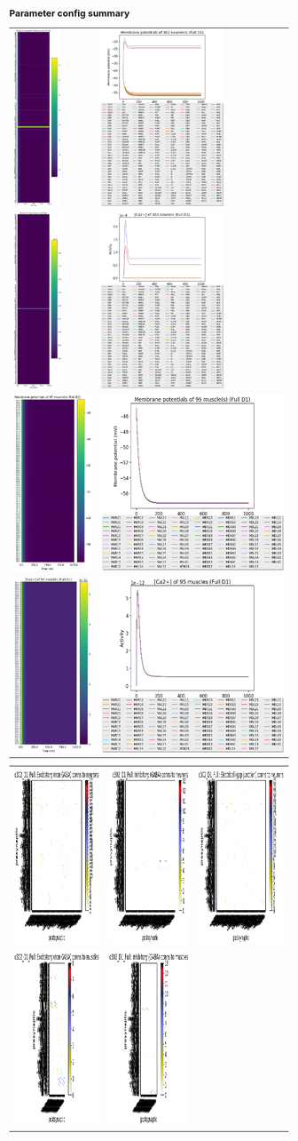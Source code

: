 ### Parameter config summary 
<table>

<tr>
  <td><a href="neurons_D1_Full.png"><img alt=" " src="neurons_D1_Full.png" height="320"/></a></td>
  <td><a href="traces_neuron_Full_D1.png"><img alt=" " src="traces_neuron_Full_D1.png" height="320"/></a></td>
</tr>

<tr>
  <td><a href="neuron_activity_D1_Full.png"><img alt=" " src="neuron_activity_D1_Full.png" height="320"/></a></td>
  <td><a href="traces_neuron_activity_Full_D1.png"><img alt=" " src="traces_neuron_activity_Full_D1.png" height="320"/></a></td>
</tr>

<tr>
  <td><a href="muscles_D1_Full.png"><img alt=" " src="muscles_D1_Full.png" height="320"/></a></td>
  <td><a href="traces_muscles_Full_D1.png"><img alt=" " src="traces_muscles_Full_D1.png" height="320"/></a></td>
</tr>

<tr>
  <td><a href="muscle_activity_D1_Full.png"><img alt=" " src="muscle_activity_D1_Full.png" height="320"/></a></td>
  <td><a href="traces_muscles_activity_Full_D1.png"><img alt=" " src="traces_muscles_activity_Full_D1.png" height="320"/></a></td>
</tr>
</table>
<table>

<tr><td><a href="c302_D1_Full_exc_to_neurons.png"><img alt=" " src="c302_D1_Full_exc_to_neurons.png" height="320"/></a></td>

  <td><a href="c302_D1_Full_inh_to_neurons.png"><img alt=" " src="c302_D1_Full_inh_to_neurons.png" height="320"/></a></td>

  <td><a href="c302_D1_Full_elec_neurons_neurons.png"><img alt=" " src="c302_D1_Full_elec_neurons_neurons.png" height="320"/></a></td></tr>

<tr><td><a href="c302_D1_Full_exc_to_muscles.png"><img alt=" " src="c302_D1_Full_exc_to_muscles.png" height="320"/></a></td>

  <td><a href="c302_D1_Full_inh_to_muscles.png"><img alt=" " src="c302_D1_Full_inh_to_muscles.png" height="320"/></a></td></tr>
</table>
